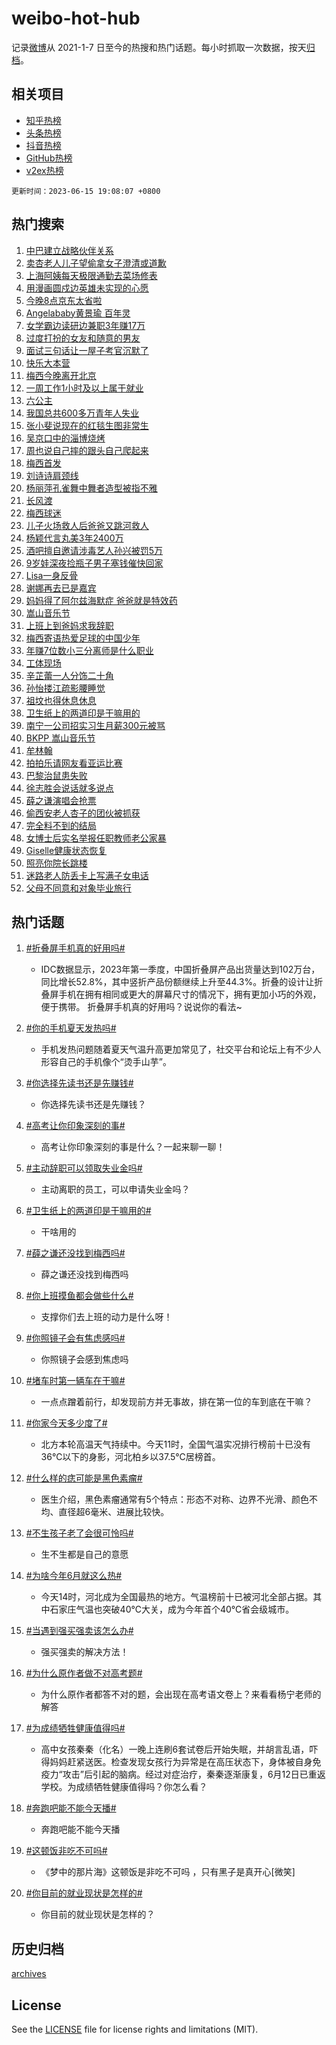 # weibo-hot-hub

记录[微博](https://www.weibo.com)从 2021-1-7 日至今的热搜和热门话题。每小时抓取一次数据，按天[归档](archives)。

## 相关项目

- [知乎热榜](https://github.com/lonnyzhang423/zhihu-hot-hub)
- [头条热榜](https://github.com/lonnyzhang423/toutiao-hot-hub)
- [抖音热榜](https://github.com/lonnyzhang423/douyin-hot-hub)
- [GitHub热榜](https://github.com/lonnyzhang423/github-hot-hub)
- [v2ex热榜](https://github.com/lonnyzhang423/v2ex-hot-hub)


`更新时间：2023-06-15 19:08:07 +0800`

## 热门搜索

1. [中巴建立战略伙伴关系](https://m.weibo.cn/search?containerid=100103type%3D1%26t%3D10%26q%3D%23%E4%B8%AD%E5%B7%B4%E5%BB%BA%E7%AB%8B%E6%88%98%E7%95%A5%E4%BC%99%E4%BC%B4%E5%85%B3%E7%B3%BB%23&stream_entry_id=51&isnewpage=1&extparam=seat%3D1%26filter_type%3Drealtimehot%26cate%3D10103%26pos%3D0%26stream_entry_id%3D51%26dgr%3D0%26c_type%3D51%26display_time%3D1686827284%26pre_seqid%3D168682728472402737241&luicode=10000011&lfid=106003type%253D25%2526t%253D3%2526disable_hot%253D1%2526filter_type%253Drealtimehot)
1. [卖杏老人儿子望偷拿女子澄清或道歉](https://m.weibo.cn/search?containerid=100103type%3D1%26t%3D10%26q%3D%23%E5%8D%96%E6%9D%8F%E8%80%81%E4%BA%BA%E5%84%BF%E5%AD%90%E6%9C%9B%E5%81%B7%E6%8B%BF%E5%A5%B3%E5%AD%90%E6%BE%84%E6%B8%85%E6%88%96%E9%81%93%E6%AD%89%23&stream_entry_id=31&isnewpage=1&extparam=seat%3D1%26lcate%3D5001%26cate%3D5001%26pos%3D0%26realpos%3D1%26q%3D%2523%25E5%258D%2596%25E6%259D%258F%25E8%2580%2581%25E4%25BA%25BA%25E5%2584%25BF%25E5%25AD%2590%25E6%259C%259B%25E5%2581%25B7%25E6%258B%25BF%25E5%25A5%25B3%25E5%25AD%2590%25E6%25BE%2584%25E6%25B8%2585%25E6%2588%2596%25E9%2581%2593%25E6%25AD%2589%2523%26flag%3D0%26filter_type%3Drealtimehot%26dgr%3D0%26stream_entry_id%3D31%26band_rank%3D1%26c_type%3D31%26display_time%3D1686827284%26pre_seqid%3D168682728472402737241&luicode=10000011&lfid=106003type%253D25%2526t%253D3%2526disable_hot%253D1%2526filter_type%253Drealtimehot)
1. [上海阿姨每天极限通勤去菜场修表](https://m.weibo.cn/search?containerid=100103type%3D1%26t%3D10%26q%3D%23%E4%B8%8A%E6%B5%B7%E9%98%BF%E5%A7%A8%E6%AF%8F%E5%A4%A9%E6%9E%81%E9%99%90%E9%80%9A%E5%8B%A4%E5%8E%BB%E8%8F%9C%E5%9C%BA%E4%BF%AE%E8%A1%A8%23&stream_entry_id=31&isnewpage=1&extparam=seat%3D1%26lcate%3D5001%26cate%3D5001%26pos%3D1%26realpos%3D2%26q%3D%2523%25E4%25B8%258A%25E6%25B5%25B7%25E9%2598%25BF%25E5%25A7%25A8%25E6%25AF%258F%25E5%25A4%25A9%25E6%259E%2581%25E9%2599%2590%25E9%2580%259A%25E5%258B%25A4%25E5%258E%25BB%25E8%258F%259C%25E5%259C%25BA%25E4%25BF%25AE%25E8%25A1%25A8%2523%26flag%3D1%26filter_type%3Drealtimehot%26dgr%3D0%26stream_entry_id%3D31%26band_rank%3D2%26c_type%3D31%26display_time%3D1686827284%26pre_seqid%3D168682728472402737241&luicode=10000011&lfid=106003type%253D25%2526t%253D3%2526disable_hot%253D1%2526filter_type%253Drealtimehot)
1. [用漫画圆戍边英雄未实现的心愿](https://m.weibo.cn/search?containerid=100103type%3D1%26t%3D10%26q%3D%23%E7%94%A8%E6%BC%AB%E7%94%BB%E5%9C%86%E6%88%8D%E8%BE%B9%E8%8B%B1%E9%9B%84%E6%9C%AA%E5%AE%9E%E7%8E%B0%E7%9A%84%E5%BF%83%E6%84%BF%23&stream_entry_id=31&isnewpage=1&extparam=seat%3D1%26lcate%3D5001%26cate%3D5001%26pos%3D2%26realpos%3D3%26q%3D%2523%25E7%2594%25A8%25E6%25BC%25AB%25E7%2594%25BB%25E5%259C%2586%25E6%2588%258D%25E8%25BE%25B9%25E8%258B%25B1%25E9%259B%2584%25E6%259C%25AA%25E5%25AE%259E%25E7%258E%25B0%25E7%259A%2584%25E5%25BF%2583%25E6%2584%25BF%2523%26flag%3D0%26filter_type%3Drealtimehot%26dgr%3D0%26stream_entry_id%3D31%26band_rank%3D3%26c_type%3D31%26display_time%3D1686827284%26pre_seqid%3D168682728472402737241&luicode=10000011&lfid=106003type%253D25%2526t%253D3%2526disable_hot%253D1%2526filter_type%253Drealtimehot)
1. [今晚8点京东太省啦](https://m.weibo.cn/search?containerid=100103type%3D1%26t%3D10%26q%3D%23%E4%BB%8A%E6%99%9A8%E7%82%B9%E4%BA%AC%E4%B8%9C%E5%A4%AA%E7%9C%81%E5%95%A6%23&stream_entry_id=31&isnewpage=1&extparam=seat%3D1%26lcate%3D5001%26is_ad_pos%3D1%26cate%3D5001%26pos%3D3%26adid%3D193114%26dgr%3D0%26filter_type%3Drealtimehot%26stream_entry_id%3D31%26topic_ad%3D1%26q%3D%2523%25E4%25BB%258A%25E6%2599%259A8%25E7%2582%25B9%25E4%25BA%25AC%25E4%25B8%259C%25E5%25A4%25AA%25E7%259C%2581%25E5%2595%25A6%2523%26band_rank%3D4%26c_type%3D31%26display_time%3D1686827284%26pre_seqid%3D168682728472402737241&luicode=10000011&lfid=106003type%253D25%2526t%253D3%2526disable_hot%253D1%2526filter_type%253Drealtimehot)
1. [Angelababy黄景瑜 百年灵](https://m.weibo.cn/search?containerid=100103type%3D1%26t%3D10%26q%3DAngelababy%E9%BB%84%E6%99%AF%E7%91%9C+%E7%99%BE%E5%B9%B4%E7%81%B5&stream_entry_id=31&isnewpage=1&extparam=seat%3D1%26lcate%3D5001%26cate%3D5001%26pos%3D4%26realpos%3D4%26q%3DAngelababy%25E9%25BB%2584%25E6%2599%25AF%25E7%2591%259C%2520%25E7%2599%25BE%25E5%25B9%25B4%25E7%2581%25B5%26flag%3D2%26filter_type%3Drealtimehot%26dgr%3D0%26stream_entry_id%3D31%26band_rank%3D4%26c_type%3D31%26display_time%3D1686827284%26pre_seqid%3D168682728472402737241&luicode=10000011&lfid=106003type%253D25%2526t%253D3%2526disable_hot%253D1%2526filter_type%253Drealtimehot)
1. [女学霸边读研边兼职3年赚17万](https://m.weibo.cn/search?containerid=100103type%3D1%26t%3D10%26q%3D%23%E5%A5%B3%E5%AD%A6%E9%9C%B8%E8%BE%B9%E8%AF%BB%E7%A0%94%E8%BE%B9%E5%85%BC%E8%81%8C3%E5%B9%B4%E8%B5%9A17%E4%B8%87%23&stream_entry_id=31&isnewpage=1&extparam=seat%3D1%26lcate%3D5001%26cate%3D5001%26pos%3D5%26realpos%3D5%26q%3D%2523%25E5%25A5%25B3%25E5%25AD%25A6%25E9%259C%25B8%25E8%25BE%25B9%25E8%25AF%25BB%25E7%25A0%2594%25E8%25BE%25B9%25E5%2585%25BC%25E8%2581%258C3%25E5%25B9%25B4%25E8%25B5%259A17%25E4%25B8%2587%2523%26flag%3D0%26filter_type%3Drealtimehot%26dgr%3D0%26stream_entry_id%3D31%26band_rank%3D5%26c_type%3D31%26display_time%3D1686827284%26pre_seqid%3D168682728472402737241&luicode=10000011&lfid=106003type%253D25%2526t%253D3%2526disable_hot%253D1%2526filter_type%253Drealtimehot)
1. [过度打扮的女友和随意的男友](https://m.weibo.cn/search?containerid=100103type%3D1%26t%3D10%26q%3D%E8%BF%87%E5%BA%A6%E6%89%93%E6%89%AE%E7%9A%84%E5%A5%B3%E5%8F%8B%E5%92%8C%E9%9A%8F%E6%84%8F%E7%9A%84%E7%94%B7%E5%8F%8B&stream_entry_id=31&isnewpage=1&extparam=seat%3D1%26lcate%3D5001%26cate%3D5001%26pos%3D6%26realpos%3D6%26q%3D%25E8%25BF%2587%25E5%25BA%25A6%25E6%2589%2593%25E6%2589%25AE%25E7%259A%2584%25E5%25A5%25B3%25E5%258F%258B%25E5%2592%258C%25E9%259A%258F%25E6%2584%258F%25E7%259A%2584%25E7%2594%25B7%25E5%258F%258B%26flag%3D2%26filter_type%3Drealtimehot%26dgr%3D0%26stream_entry_id%3D31%26band_rank%3D6%26c_type%3D31%26display_time%3D1686827284%26pre_seqid%3D168682728472402737241&luicode=10000011&lfid=106003type%253D25%2526t%253D3%2526disable_hot%253D1%2526filter_type%253Drealtimehot)
1. [面试三句话让一屋子考官沉默了](https://m.weibo.cn/search?containerid=100103type%3D1%26t%3D10%26q%3D%E9%9D%A2%E8%AF%95%E4%B8%89%E5%8F%A5%E8%AF%9D%E8%AE%A9%E4%B8%80%E5%B1%8B%E5%AD%90%E8%80%83%E5%AE%98%E6%B2%89%E9%BB%98%E4%BA%86&stream_entry_id=31&isnewpage=1&extparam=seat%3D1%26lcate%3D5001%26cate%3D5001%26pos%3D7%26realpos%3D7%26q%3D%25E9%259D%25A2%25E8%25AF%2595%25E4%25B8%2589%25E5%258F%25A5%25E8%25AF%259D%25E8%25AE%25A9%25E4%25B8%2580%25E5%25B1%258B%25E5%25AD%2590%25E8%2580%2583%25E5%25AE%2598%25E6%25B2%2589%25E9%25BB%2598%25E4%25BA%2586%26flag%3D2%26filter_type%3Drealtimehot%26dgr%3D0%26stream_entry_id%3D31%26band_rank%3D7%26c_type%3D31%26display_time%3D1686827284%26pre_seqid%3D168682728472402737241&luicode=10000011&lfid=106003type%253D25%2526t%253D3%2526disable_hot%253D1%2526filter_type%253Drealtimehot)
1. [快乐大本营](https://m.weibo.cn/search?containerid=100103type%3D1%26t%3D10%26q%3D%E5%BF%AB%E4%B9%90%E5%A4%A7%E6%9C%AC%E8%90%A5&stream_entry_id=31&isnewpage=1&extparam=seat%3D1%26lcate%3D5001%26cate%3D5001%26pos%3D8%26realpos%3D8%26q%3D%25E5%25BF%25AB%25E4%25B9%2590%25E5%25A4%25A7%25E6%259C%25AC%25E8%2590%25A5%26flag%3D2%26filter_type%3Drealtimehot%26dgr%3D0%26stream_entry_id%3D31%26band_rank%3D8%26c_type%3D31%26display_time%3D1686827284%26pre_seqid%3D168682728472402737241&luicode=10000011&lfid=106003type%253D25%2526t%253D3%2526disable_hot%253D1%2526filter_type%253Drealtimehot)
1. [梅西今晚离开北京](https://m.weibo.cn/search?containerid=100103type%3D1%26t%3D10%26q%3D%23%E6%A2%85%E8%A5%BF%E4%BB%8A%E6%99%9A%E7%A6%BB%E5%BC%80%E5%8C%97%E4%BA%AC%23&stream_entry_id=31&isnewpage=1&extparam=seat%3D1%26lcate%3D5001%26cate%3D5001%26pos%3D9%26realpos%3D9%26q%3D%2523%25E6%25A2%2585%25E8%25A5%25BF%25E4%25BB%258A%25E6%2599%259A%25E7%25A6%25BB%25E5%25BC%2580%25E5%258C%2597%25E4%25BA%25AC%2523%26flag%3D1%26filter_type%3Drealtimehot%26dgr%3D0%26stream_entry_id%3D31%26band_rank%3D9%26c_type%3D31%26display_time%3D1686827284%26pre_seqid%3D168682728472402737241&luicode=10000011&lfid=106003type%253D25%2526t%253D3%2526disable_hot%253D1%2526filter_type%253Drealtimehot)
1. [一周工作1小时及以上属于就业](https://m.weibo.cn/search?containerid=100103type%3D1%26t%3D10%26q%3D%23%E4%B8%80%E5%91%A8%E5%B7%A5%E4%BD%9C1%E5%B0%8F%E6%97%B6%E5%8F%8A%E4%BB%A5%E4%B8%8A%E5%B1%9E%E4%BA%8E%E5%B0%B1%E4%B8%9A%23&stream_entry_id=31&isnewpage=1&extparam=seat%3D1%26lcate%3D5001%26cate%3D5001%26pos%3D10%26realpos%3D10%26q%3D%2523%25E4%25B8%2580%25E5%2591%25A8%25E5%25B7%25A5%25E4%25BD%259C1%25E5%25B0%258F%25E6%2597%25B6%25E5%258F%258A%25E4%25BB%25A5%25E4%25B8%258A%25E5%25B1%259E%25E4%25BA%258E%25E5%25B0%25B1%25E4%25B8%259A%2523%26flag%3D1%26filter_type%3Drealtimehot%26dgr%3D0%26stream_entry_id%3D31%26band_rank%3D10%26c_type%3D31%26display_time%3D1686827284%26pre_seqid%3D168682728472402737241&luicode=10000011&lfid=106003type%253D25%2526t%253D3%2526disable_hot%253D1%2526filter_type%253Drealtimehot)
1. [六公主](https://m.weibo.cn/search?containerid=100103type%3D1%26t%3D10%26q%3D%E5%85%AD%E5%85%AC%E4%B8%BB&stream_entry_id=31&isnewpage=1&extparam=seat%3D1%26lcate%3D5001%26cate%3D5001%26pos%3D11%26realpos%3D11%26q%3D%25E5%2585%25AD%25E5%2585%25AC%25E4%25B8%25BB%26flag%3D2%26filter_type%3Drealtimehot%26dgr%3D0%26stream_entry_id%3D31%26band_rank%3D11%26c_type%3D31%26display_time%3D1686827284%26pre_seqid%3D168682728472402737241&luicode=10000011&lfid=106003type%253D25%2526t%253D3%2526disable_hot%253D1%2526filter_type%253Drealtimehot)
1. [我国总共600多万青年人失业](https://m.weibo.cn/search?containerid=100103type%3D1%26t%3D10%26q%3D%23%E6%88%91%E5%9B%BD%E6%80%BB%E5%85%B1600%E5%A4%9A%E4%B8%87%E9%9D%92%E5%B9%B4%E4%BA%BA%E5%A4%B1%E4%B8%9A%23&stream_entry_id=31&isnewpage=1&extparam=seat%3D1%26lcate%3D5001%26cate%3D5001%26pos%3D12%26realpos%3D12%26q%3D%2523%25E6%2588%2591%25E5%259B%25BD%25E6%2580%25BB%25E5%2585%25B1600%25E5%25A4%259A%25E4%25B8%2587%25E9%259D%2592%25E5%25B9%25B4%25E4%25BA%25BA%25E5%25A4%25B1%25E4%25B8%259A%2523%26flag%3D2%26filter_type%3Drealtimehot%26dgr%3D0%26stream_entry_id%3D31%26band_rank%3D12%26c_type%3D31%26display_time%3D1686827284%26pre_seqid%3D168682728472402737241&luicode=10000011&lfid=106003type%253D25%2526t%253D3%2526disable_hot%253D1%2526filter_type%253Drealtimehot)
1. [张小斐说现在的红毯生图非常生](https://m.weibo.cn/search?containerid=100103type%3D1%26t%3D10%26q%3D%E5%BC%A0%E5%B0%8F%E6%96%90%E8%AF%B4%E7%8E%B0%E5%9C%A8%E7%9A%84%E7%BA%A2%E6%AF%AF%E7%94%9F%E5%9B%BE%E9%9D%9E%E5%B8%B8%E7%94%9F&stream_entry_id=31&isnewpage=1&extparam=seat%3D1%26lcate%3D5001%26cate%3D5001%26pos%3D13%26realpos%3D13%26q%3D%25E5%25BC%25A0%25E5%25B0%258F%25E6%2596%2590%25E8%25AF%25B4%25E7%258E%25B0%25E5%259C%25A8%25E7%259A%2584%25E7%25BA%25A2%25E6%25AF%25AF%25E7%2594%259F%25E5%259B%25BE%25E9%259D%259E%25E5%25B8%25B8%25E7%2594%259F%26flag%3D1%26filter_type%3Drealtimehot%26dgr%3D0%26stream_entry_id%3D31%26band_rank%3D13%26c_type%3D31%26display_time%3D1686827284%26pre_seqid%3D168682728472402737241&luicode=10000011&lfid=106003type%253D25%2526t%253D3%2526disable_hot%253D1%2526filter_type%253Drealtimehot)
1. [吴京口中的淄博烧烤](https://m.weibo.cn/search?containerid=100103type%3D1%26t%3D10%26q%3D%23%E5%90%B4%E4%BA%AC%E5%8F%A3%E4%B8%AD%E7%9A%84%E6%B7%84%E5%8D%9A%E7%83%A7%E7%83%A4%23&stream_entry_id=31&isnewpage=1&extparam=seat%3D1%26lcate%3D5001%26cate%3D5001%26pos%3D14%26realpos%3D14%26q%3D%2523%25E5%2590%25B4%25E4%25BA%25AC%25E5%258F%25A3%25E4%25B8%25AD%25E7%259A%2584%25E6%25B7%2584%25E5%258D%259A%25E7%2583%25A7%25E7%2583%25A4%2523%26flag%3D2%26filter_type%3Drealtimehot%26dgr%3D0%26stream_entry_id%3D31%26band_rank%3D14%26c_type%3D31%26display_time%3D1686827284%26pre_seqid%3D168682728472402737241&luicode=10000011&lfid=106003type%253D25%2526t%253D3%2526disable_hot%253D1%2526filter_type%253Drealtimehot)
1. [周也说自己摔的跟头自己爬起来](https://m.weibo.cn/search?containerid=100103type%3D1%26t%3D10%26q%3D%23%E5%91%A8%E4%B9%9F%E8%AF%B4%E8%87%AA%E5%B7%B1%E6%91%94%E7%9A%84%E8%B7%9F%E5%A4%B4%E8%87%AA%E5%B7%B1%E7%88%AC%E8%B5%B7%E6%9D%A5%23&stream_entry_id=31&isnewpage=1&extparam=seat%3D1%26lcate%3D5001%26cate%3D5001%26pos%3D15%26adid%3D193189%26q%3D%2523%25E5%2591%25A8%25E4%25B9%259F%25E8%25AF%25B4%25E8%2587%25AA%25E5%25B7%25B1%25E6%2591%2594%25E7%259A%2584%25E8%25B7%259F%25E5%25A4%25B4%25E8%2587%25AA%25E5%25B7%25B1%25E7%2588%25AC%25E8%25B5%25B7%25E6%259D%25A5%2523%26flag%3D0%26filter_type%3Drealtimehot%26dgr%3D0%26realpos%3D15%26stream_entry_id%3D31%26band_rank%3D15%26c_type%3D31%26display_time%3D1686827284%26pre_seqid%3D168682728472402737241&luicode=10000011&lfid=106003type%253D25%2526t%253D3%2526disable_hot%253D1%2526filter_type%253Drealtimehot)
1. [梅西首发](https://m.weibo.cn/search?containerid=100103type%3D1%26t%3D10%26q%3D%23%E6%A2%85%E8%A5%BF%E9%A6%96%E5%8F%91%23&stream_entry_id=31&isnewpage=1&extparam=seat%3D1%26lcate%3D5001%26cate%3D5001%26pos%3D16%26realpos%3D16%26q%3D%2523%25E6%25A2%2585%25E8%25A5%25BF%25E9%25A6%2596%25E5%258F%2591%2523%26flag%3D1%26filter_type%3Drealtimehot%26dgr%3D0%26stream_entry_id%3D31%26band_rank%3D16%26c_type%3D31%26display_time%3D1686827284%26pre_seqid%3D168682728472402737241&luicode=10000011&lfid=106003type%253D25%2526t%253D3%2526disable_hot%253D1%2526filter_type%253Drealtimehot)
1. [刘诗诗肩颈线](https://m.weibo.cn/search?containerid=100103type%3D1%26t%3D10%26q%3D%E5%88%98%E8%AF%97%E8%AF%97%E8%82%A9%E9%A2%88%E7%BA%BF&stream_entry_id=31&isnewpage=1&extparam=seat%3D1%26lcate%3D5001%26cate%3D5001%26pos%3D17%26realpos%3D17%26q%3D%25E5%2588%2598%25E8%25AF%2597%25E8%25AF%2597%25E8%2582%25A9%25E9%25A2%2588%25E7%25BA%25BF%26flag%3D1%26filter_type%3Drealtimehot%26dgr%3D0%26stream_entry_id%3D31%26band_rank%3D17%26c_type%3D31%26display_time%3D1686827284%26pre_seqid%3D168682728472402737241&luicode=10000011&lfid=106003type%253D25%2526t%253D3%2526disable_hot%253D1%2526filter_type%253Drealtimehot)
1. [杨丽萍孔雀舞中舞者造型被指不雅](https://m.weibo.cn/search?containerid=100103type%3D1%26t%3D10%26q%3D%23%E6%9D%A8%E4%B8%BD%E8%90%8D%E5%AD%94%E9%9B%80%E8%88%9E%E4%B8%AD%E8%88%9E%E8%80%85%E9%80%A0%E5%9E%8B%E8%A2%AB%E6%8C%87%E4%B8%8D%E9%9B%85%23&stream_entry_id=31&isnewpage=1&extparam=seat%3D1%26lcate%3D5001%26cate%3D5001%26pos%3D18%26realpos%3D18%26q%3D%2523%25E6%259D%25A8%25E4%25B8%25BD%25E8%2590%258D%25E5%25AD%2594%25E9%259B%2580%25E8%2588%259E%25E4%25B8%25AD%25E8%2588%259E%25E8%2580%2585%25E9%2580%25A0%25E5%259E%258B%25E8%25A2%25AB%25E6%258C%2587%25E4%25B8%258D%25E9%259B%2585%2523%26flag%3D0%26filter_type%3Drealtimehot%26dgr%3D0%26stream_entry_id%3D31%26band_rank%3D18%26c_type%3D31%26display_time%3D1686827284%26pre_seqid%3D168682728472402737241&luicode=10000011&lfid=106003type%253D25%2526t%253D3%2526disable_hot%253D1%2526filter_type%253Drealtimehot)
1. [长风渡](https://m.weibo.cn/search?containerid=100103type%3D1%26t%3D10%26q%3D%E9%95%BF%E9%A3%8E%E6%B8%A1&stream_entry_id=31&isnewpage=1&extparam=seat%3D1%26lcate%3D5001%26cate%3D5001%26pos%3D19%26realpos%3D19%26q%3D%25E9%2595%25BF%25E9%25A3%258E%25E6%25B8%25A1%26flag%3D1%26filter_type%3Drealtimehot%26dgr%3D0%26stream_entry_id%3D31%26band_rank%3D19%26c_type%3D31%26display_time%3D1686827284%26pre_seqid%3D168682728472402737241&luicode=10000011&lfid=106003type%253D25%2526t%253D3%2526disable_hot%253D1%2526filter_type%253Drealtimehot)
1. [梅西球迷](https://m.weibo.cn/search?containerid=100103type%3D1%26t%3D10%26q%3D%E6%A2%85%E8%A5%BF%E7%90%83%E8%BF%B7&stream_entry_id=31&isnewpage=1&extparam=seat%3D1%26lcate%3D5001%26cate%3D5001%26pos%3D20%26realpos%3D20%26q%3D%25E6%25A2%2585%25E8%25A5%25BF%25E7%2590%2583%25E8%25BF%25B7%26flag%3D1%26filter_type%3Drealtimehot%26dgr%3D0%26stream_entry_id%3D31%26band_rank%3D20%26c_type%3D31%26display_time%3D1686827284%26pre_seqid%3D168682728472402737241&luicode=10000011&lfid=106003type%253D25%2526t%253D3%2526disable_hot%253D1%2526filter_type%253Drealtimehot)
1. [儿子火场救人后爸爸又跳河救人](https://m.weibo.cn/search?containerid=100103type%3D1%26t%3D10%26q%3D%23%E5%84%BF%E5%AD%90%E7%81%AB%E5%9C%BA%E6%95%91%E4%BA%BA%E5%90%8E%E7%88%B8%E7%88%B8%E5%8F%88%E8%B7%B3%E6%B2%B3%E6%95%91%E4%BA%BA%23&stream_entry_id=31&isnewpage=1&extparam=seat%3D1%26lcate%3D5001%26cate%3D5001%26pos%3D21%26realpos%3D21%26q%3D%2523%25E5%2584%25BF%25E5%25AD%2590%25E7%2581%25AB%25E5%259C%25BA%25E6%2595%2591%25E4%25BA%25BA%25E5%2590%258E%25E7%2588%25B8%25E7%2588%25B8%25E5%258F%2588%25E8%25B7%25B3%25E6%25B2%25B3%25E6%2595%2591%25E4%25BA%25BA%2523%26flag%3D1%26filter_type%3Drealtimehot%26dgr%3D0%26stream_entry_id%3D31%26band_rank%3D21%26c_type%3D31%26display_time%3D1686827284%26pre_seqid%3D168682728472402737241&luicode=10000011&lfid=106003type%253D25%2526t%253D3%2526disable_hot%253D1%2526filter_type%253Drealtimehot)
1. [杨颖代言丸美3年2400万](https://m.weibo.cn/search?containerid=100103type%3D1%26t%3D10%26q%3D%23%E6%9D%A8%E9%A2%96%E4%BB%A3%E8%A8%80%E4%B8%B8%E7%BE%8E3%E5%B9%B42400%E4%B8%87%23&stream_entry_id=31&isnewpage=1&extparam=seat%3D1%26lcate%3D5001%26cate%3D5001%26pos%3D22%26realpos%3D22%26q%3D%2523%25E6%259D%25A8%25E9%25A2%2596%25E4%25BB%25A3%25E8%25A8%2580%25E4%25B8%25B8%25E7%25BE%258E3%25E5%25B9%25B42400%25E4%25B8%2587%2523%26flag%3D2%26filter_type%3Drealtimehot%26dgr%3D0%26stream_entry_id%3D31%26band_rank%3D22%26c_type%3D31%26display_time%3D1686827284%26pre_seqid%3D168682728472402737241&luicode=10000011&lfid=106003type%253D25%2526t%253D3%2526disable_hot%253D1%2526filter_type%253Drealtimehot)
1. [酒吧擅自邀请涉毒艺人孙兴被罚5万](https://m.weibo.cn/search?containerid=100103type%3D1%26t%3D10%26q%3D%23%E9%85%92%E5%90%A7%E6%93%85%E8%87%AA%E9%82%80%E8%AF%B7%E6%B6%89%E6%AF%92%E8%89%BA%E4%BA%BA%E5%AD%99%E5%85%B4%E8%A2%AB%E7%BD%9A5%E4%B8%87%23&stream_entry_id=31&isnewpage=1&extparam=seat%3D1%26lcate%3D5001%26cate%3D5001%26pos%3D23%26realpos%3D23%26q%3D%2523%25E9%2585%2592%25E5%2590%25A7%25E6%2593%2585%25E8%2587%25AA%25E9%2582%2580%25E8%25AF%25B7%25E6%25B6%2589%25E6%25AF%2592%25E8%2589%25BA%25E4%25BA%25BA%25E5%25AD%2599%25E5%2585%25B4%25E8%25A2%25AB%25E7%25BD%259A5%25E4%25B8%2587%2523%26flag%3D0%26filter_type%3Drealtimehot%26dgr%3D0%26stream_entry_id%3D31%26band_rank%3D23%26c_type%3D31%26display_time%3D1686827284%26pre_seqid%3D168682728472402737241&luicode=10000011&lfid=106003type%253D25%2526t%253D3%2526disable_hot%253D1%2526filter_type%253Drealtimehot)
1. [9岁娃深夜捡瓶子男子塞钱催快回家](https://m.weibo.cn/search?containerid=100103type%3D1%26t%3D10%26q%3D%239%E5%B2%81%E5%A8%83%E6%B7%B1%E5%A4%9C%E6%8D%A1%E7%93%B6%E5%AD%90%E7%94%B7%E5%AD%90%E5%A1%9E%E9%92%B1%E5%82%AC%E5%BF%AB%E5%9B%9E%E5%AE%B6%23&stream_entry_id=31&isnewpage=1&extparam=seat%3D1%26lcate%3D5001%26cate%3D5001%26pos%3D24%26realpos%3D24%26q%3D%25239%25E5%25B2%2581%25E5%25A8%2583%25E6%25B7%25B1%25E5%25A4%259C%25E6%258D%25A1%25E7%2593%25B6%25E5%25AD%2590%25E7%2594%25B7%25E5%25AD%2590%25E5%25A1%259E%25E9%2592%25B1%25E5%2582%25AC%25E5%25BF%25AB%25E5%259B%259E%25E5%25AE%25B6%2523%26flag%3D1%26filter_type%3Drealtimehot%26dgr%3D0%26stream_entry_id%3D31%26band_rank%3D24%26c_type%3D31%26display_time%3D1686827284%26pre_seqid%3D168682728472402737241&luicode=10000011&lfid=106003type%253D25%2526t%253D3%2526disable_hot%253D1%2526filter_type%253Drealtimehot)
1. [Lisa一身反骨](https://m.weibo.cn/search?containerid=100103type%3D1%26t%3D10%26q%3D%23Lisa%E4%B8%80%E8%BA%AB%E5%8F%8D%E9%AA%A8%23&stream_entry_id=31&isnewpage=1&extparam=seat%3D1%26lcate%3D5001%26cate%3D5001%26pos%3D25%26realpos%3D25%26q%3D%2523Lisa%25E4%25B8%2580%25E8%25BA%25AB%25E5%258F%258D%25E9%25AA%25A8%2523%26flag%3D2%26filter_type%3Drealtimehot%26dgr%3D0%26stream_entry_id%3D31%26band_rank%3D25%26c_type%3D31%26display_time%3D1686827284%26pre_seqid%3D168682728472402737241&luicode=10000011&lfid=106003type%253D25%2526t%253D3%2526disable_hot%253D1%2526filter_type%253Drealtimehot)
1. [谢娜再去已是嘉宾](https://m.weibo.cn/search?containerid=100103type%3D1%26t%3D10%26q%3D%23%E8%B0%A2%E5%A8%9C%E5%86%8D%E5%8E%BB%E5%B7%B2%E6%98%AF%E5%98%89%E5%AE%BE%23&stream_entry_id=31&isnewpage=1&extparam=seat%3D1%26lcate%3D5001%26cate%3D5001%26pos%3D26%26realpos%3D26%26q%3D%2523%25E8%25B0%25A2%25E5%25A8%259C%25E5%2586%258D%25E5%258E%25BB%25E5%25B7%25B2%25E6%2598%25AF%25E5%2598%2589%25E5%25AE%25BE%2523%26flag%3D0%26filter_type%3Drealtimehot%26dgr%3D0%26stream_entry_id%3D31%26band_rank%3D26%26c_type%3D31%26display_time%3D1686827284%26pre_seqid%3D168682728472402737241&luicode=10000011&lfid=106003type%253D25%2526t%253D3%2526disable_hot%253D1%2526filter_type%253Drealtimehot)
1. [妈妈得了阿尔兹海默症 爸爸就是特效药](https://m.weibo.cn/search?containerid=100103type%3D1%26t%3D10%26q%3D%E5%A6%88%E5%A6%88%E5%BE%97%E4%BA%86%E9%98%BF%E5%B0%94%E5%85%B9%E6%B5%B7%E9%BB%98%E7%97%87+%E7%88%B8%E7%88%B8%E5%B0%B1%E6%98%AF%E7%89%B9%E6%95%88%E8%8D%AF&stream_entry_id=31&isnewpage=1&extparam=seat%3D1%26lcate%3D5001%26cate%3D5001%26pos%3D27%26realpos%3D27%26q%3D%25E5%25A6%2588%25E5%25A6%2588%25E5%25BE%2597%25E4%25BA%2586%25E9%2598%25BF%25E5%25B0%2594%25E5%2585%25B9%25E6%25B5%25B7%25E9%25BB%2598%25E7%2597%2587%2520%25E7%2588%25B8%25E7%2588%25B8%25E5%25B0%25B1%25E6%2598%25AF%25E7%2589%25B9%25E6%2595%2588%25E8%258D%25AF%26flag%3D1%26filter_type%3Drealtimehot%26dgr%3D0%26stream_entry_id%3D31%26band_rank%3D27%26c_type%3D31%26display_time%3D1686827284%26pre_seqid%3D168682728472402737241&luicode=10000011&lfid=106003type%253D25%2526t%253D3%2526disable_hot%253D1%2526filter_type%253Drealtimehot)
1. [嵩山音乐节](https://m.weibo.cn/search?containerid=100103type%3D1%26t%3D10%26q%3D%E5%B5%A9%E5%B1%B1%E9%9F%B3%E4%B9%90%E8%8A%82&stream_entry_id=31&isnewpage=1&extparam=seat%3D1%26lcate%3D5001%26cate%3D5001%26pos%3D28%26realpos%3D28%26q%3D%25E5%25B5%25A9%25E5%25B1%25B1%25E9%259F%25B3%25E4%25B9%2590%25E8%258A%2582%26flag%3D1%26filter_type%3Drealtimehot%26dgr%3D0%26stream_entry_id%3D31%26band_rank%3D28%26c_type%3D31%26display_time%3D1686827284%26pre_seqid%3D168682728472402737241&luicode=10000011&lfid=106003type%253D25%2526t%253D3%2526disable_hot%253D1%2526filter_type%253Drealtimehot)
1. [上班上到爸妈求我辞职](https://m.weibo.cn/search?containerid=100103type%3D1%26t%3D10%26q%3D%23%E4%B8%8A%E7%8F%AD%E4%B8%8A%E5%88%B0%E7%88%B8%E5%A6%88%E6%B1%82%E6%88%91%E8%BE%9E%E8%81%8C%23&stream_entry_id=31&isnewpage=1&extparam=seat%3D1%26lcate%3D5001%26cate%3D5001%26pos%3D29%26realpos%3D29%26q%3D%2523%25E4%25B8%258A%25E7%258F%25AD%25E4%25B8%258A%25E5%2588%25B0%25E7%2588%25B8%25E5%25A6%2588%25E6%25B1%2582%25E6%2588%2591%25E8%25BE%259E%25E8%2581%258C%2523%26flag%3D0%26filter_type%3Drealtimehot%26dgr%3D0%26stream_entry_id%3D31%26band_rank%3D29%26c_type%3D31%26display_time%3D1686827284%26pre_seqid%3D168682728472402737241&luicode=10000011&lfid=106003type%253D25%2526t%253D3%2526disable_hot%253D1%2526filter_type%253Drealtimehot)
1. [梅西寄语热爱足球的中国少年](https://m.weibo.cn/search?containerid=100103type%3D1%26t%3D10%26q%3D%23%E6%A2%85%E8%A5%BF%E5%AF%84%E8%AF%AD%E7%83%AD%E7%88%B1%E8%B6%B3%E7%90%83%E7%9A%84%E4%B8%AD%E5%9B%BD%E5%B0%91%E5%B9%B4%23&stream_entry_id=31&isnewpage=1&extparam=seat%3D1%26lcate%3D5001%26cate%3D5001%26pos%3D30%26realpos%3D30%26q%3D%2523%25E6%25A2%2585%25E8%25A5%25BF%25E5%25AF%2584%25E8%25AF%25AD%25E7%2583%25AD%25E7%2588%25B1%25E8%25B6%25B3%25E7%2590%2583%25E7%259A%2584%25E4%25B8%25AD%25E5%259B%25BD%25E5%25B0%2591%25E5%25B9%25B4%2523%26flag%3D0%26filter_type%3Drealtimehot%26dgr%3D0%26stream_entry_id%3D31%26band_rank%3D30%26c_type%3D31%26display_time%3D1686827284%26pre_seqid%3D168682728472402737241&luicode=10000011&lfid=106003type%253D25%2526t%253D3%2526disable_hot%253D1%2526filter_type%253Drealtimehot)
1. [年赚7位数小三分离师是什么职业](https://m.weibo.cn/search?containerid=100103type%3D1%26t%3D10%26q%3D%23%E5%B9%B4%E8%B5%9A7%E4%BD%8D%E6%95%B0%E5%B0%8F%E4%B8%89%E5%88%86%E7%A6%BB%E5%B8%88%E6%98%AF%E4%BB%80%E4%B9%88%E8%81%8C%E4%B8%9A%23&stream_entry_id=31&isnewpage=1&extparam=seat%3D1%26lcate%3D5001%26cate%3D5001%26pos%3D31%26realpos%3D31%26q%3D%2523%25E5%25B9%25B4%25E8%25B5%259A7%25E4%25BD%258D%25E6%2595%25B0%25E5%25B0%258F%25E4%25B8%2589%25E5%2588%2586%25E7%25A6%25BB%25E5%25B8%2588%25E6%2598%25AF%25E4%25BB%2580%25E4%25B9%2588%25E8%2581%258C%25E4%25B8%259A%2523%26flag%3D0%26filter_type%3Drealtimehot%26dgr%3D0%26stream_entry_id%3D31%26band_rank%3D31%26c_type%3D31%26display_time%3D1686827284%26pre_seqid%3D168682728472402737241&luicode=10000011&lfid=106003type%253D25%2526t%253D3%2526disable_hot%253D1%2526filter_type%253Drealtimehot)
1. [工体现场](https://m.weibo.cn/search?containerid=100103type%3D1%26t%3D10%26q%3D%E5%B7%A5%E4%BD%93%E7%8E%B0%E5%9C%BA&stream_entry_id=31&isnewpage=1&extparam=seat%3D1%26lcate%3D5001%26cate%3D5001%26pos%3D32%26realpos%3D32%26q%3D%25E5%25B7%25A5%25E4%25BD%2593%25E7%258E%25B0%25E5%259C%25BA%26flag%3D1%26filter_type%3Drealtimehot%26dgr%3D0%26stream_entry_id%3D31%26band_rank%3D32%26c_type%3D31%26display_time%3D1686827284%26pre_seqid%3D168682728472402737241&luicode=10000011&lfid=106003type%253D25%2526t%253D3%2526disable_hot%253D1%2526filter_type%253Drealtimehot)
1. [辛芷蕾一人分饰二十角](https://m.weibo.cn/search?containerid=100103type%3D1%26t%3D10%26q%3D%23%E8%BE%9B%E8%8A%B7%E8%95%BE%E4%B8%80%E4%BA%BA%E5%88%86%E9%A5%B0%E4%BA%8C%E5%8D%81%E8%A7%92%23&stream_entry_id=31&isnewpage=1&extparam=seat%3D1%26lcate%3D5001%26cate%3D5001%26pos%3D33%26realpos%3D33%26q%3D%2523%25E8%25BE%259B%25E8%258A%25B7%25E8%2595%25BE%25E4%25B8%2580%25E4%25BA%25BA%25E5%2588%2586%25E9%25A5%25B0%25E4%25BA%258C%25E5%258D%2581%25E8%25A7%2592%2523%26flag%3D1%26filter_type%3Drealtimehot%26dgr%3D0%26stream_entry_id%3D31%26band_rank%3D33%26c_type%3D31%26display_time%3D1686827284%26pre_seqid%3D168682728472402737241&luicode=10000011&lfid=106003type%253D25%2526t%253D3%2526disable_hot%253D1%2526filter_type%253Drealtimehot)
1. [孙怡搂江疏影腰睡觉](https://m.weibo.cn/search?containerid=100103type%3D1%26t%3D10%26q%3D%23%E5%AD%99%E6%80%A1%E6%90%82%E6%B1%9F%E7%96%8F%E5%BD%B1%E8%85%B0%E7%9D%A1%E8%A7%89%23&stream_entry_id=31&isnewpage=1&extparam=seat%3D1%26lcate%3D5001%26cate%3D5001%26pos%3D34%26realpos%3D34%26q%3D%2523%25E5%25AD%2599%25E6%2580%25A1%25E6%2590%2582%25E6%25B1%259F%25E7%2596%258F%25E5%25BD%25B1%25E8%2585%25B0%25E7%259D%25A1%25E8%25A7%2589%2523%26flag%3D1%26filter_type%3Drealtimehot%26dgr%3D0%26stream_entry_id%3D31%26band_rank%3D34%26c_type%3D31%26display_time%3D1686827284%26pre_seqid%3D168682728472402737241&luicode=10000011&lfid=106003type%253D25%2526t%253D3%2526disable_hot%253D1%2526filter_type%253Drealtimehot)
1. [祖坟也得休息休息](https://m.weibo.cn/search?containerid=100103type%3D1%26t%3D10%26q%3D%E7%A5%96%E5%9D%9F%E4%B9%9F%E5%BE%97%E4%BC%91%E6%81%AF%E4%BC%91%E6%81%AF&stream_entry_id=31&isnewpage=1&extparam=seat%3D1%26lcate%3D5001%26cate%3D5001%26pos%3D35%26realpos%3D35%26q%3D%25E7%25A5%2596%25E5%259D%259F%25E4%25B9%259F%25E5%25BE%2597%25E4%25BC%2591%25E6%2581%25AF%25E4%25BC%2591%25E6%2581%25AF%26flag%3D1%26filter_type%3Drealtimehot%26dgr%3D0%26stream_entry_id%3D31%26band_rank%3D35%26c_type%3D31%26display_time%3D1686827284%26pre_seqid%3D168682728472402737241&luicode=10000011&lfid=106003type%253D25%2526t%253D3%2526disable_hot%253D1%2526filter_type%253Drealtimehot)
1. [卫生纸上的两道印是干嘛用的](https://m.weibo.cn/search?containerid=100103type%3D1%26t%3D10%26q%3D%23%E5%8D%AB%E7%94%9F%E7%BA%B8%E4%B8%8A%E7%9A%84%E4%B8%A4%E9%81%93%E5%8D%B0%E6%98%AF%E5%B9%B2%E5%98%9B%E7%94%A8%E7%9A%84%23&stream_entry_id=31&isnewpage=1&extparam=seat%3D1%26lcate%3D5001%26cate%3D5001%26pos%3D36%26realpos%3D36%26q%3D%2523%25E5%258D%25AB%25E7%2594%259F%25E7%25BA%25B8%25E4%25B8%258A%25E7%259A%2584%25E4%25B8%25A4%25E9%2581%2593%25E5%258D%25B0%25E6%2598%25AF%25E5%25B9%25B2%25E5%2598%259B%25E7%2594%25A8%25E7%259A%2584%2523%26flag%3D0%26filter_type%3Drealtimehot%26dgr%3D0%26stream_entry_id%3D31%26band_rank%3D36%26c_type%3D31%26display_time%3D1686827284%26pre_seqid%3D168682728472402737241&luicode=10000011&lfid=106003type%253D25%2526t%253D3%2526disable_hot%253D1%2526filter_type%253Drealtimehot)
1. [南宁一公司招实习生月薪300元被骂](https://m.weibo.cn/search?containerid=100103type%3D1%26t%3D10%26q%3D%23%E5%8D%97%E5%AE%81%E4%B8%80%E5%85%AC%E5%8F%B8%E6%8B%9B%E5%AE%9E%E4%B9%A0%E7%94%9F%E6%9C%88%E8%96%AA300%E5%85%83%E8%A2%AB%E9%AA%82%23&stream_entry_id=31&isnewpage=1&extparam=seat%3D1%26lcate%3D5001%26cate%3D5001%26pos%3D37%26realpos%3D37%26q%3D%2523%25E5%258D%2597%25E5%25AE%2581%25E4%25B8%2580%25E5%2585%25AC%25E5%258F%25B8%25E6%258B%259B%25E5%25AE%259E%25E4%25B9%25A0%25E7%2594%259F%25E6%259C%2588%25E8%2596%25AA300%25E5%2585%2583%25E8%25A2%25AB%25E9%25AA%2582%2523%26flag%3D0%26filter_type%3Drealtimehot%26dgr%3D0%26stream_entry_id%3D31%26band_rank%3D37%26c_type%3D31%26display_time%3D1686827284%26pre_seqid%3D168682728472402737241&luicode=10000011&lfid=106003type%253D25%2526t%253D3%2526disable_hot%253D1%2526filter_type%253Drealtimehot)
1. [BKPP 嵩山音乐节](https://m.weibo.cn/search?containerid=100103type%3D1%26t%3D10%26q%3DBKPP+%E5%B5%A9%E5%B1%B1%E9%9F%B3%E4%B9%90%E8%8A%82&stream_entry_id=31&isnewpage=1&extparam=seat%3D1%26lcate%3D5001%26cate%3D5001%26pos%3D38%26realpos%3D38%26q%3DBKPP%2520%25E5%25B5%25A9%25E5%25B1%25B1%25E9%259F%25B3%25E4%25B9%2590%25E8%258A%2582%26flag%3D1%26filter_type%3Drealtimehot%26dgr%3D0%26stream_entry_id%3D31%26band_rank%3D38%26c_type%3D31%26display_time%3D1686827284%26pre_seqid%3D168682728472402737241&luicode=10000011&lfid=106003type%253D25%2526t%253D3%2526disable_hot%253D1%2526filter_type%253Drealtimehot)
1. [牟林翰](https://m.weibo.cn/search?containerid=100103type%3D1%26t%3D10%26q%3D%E7%89%9F%E6%9E%97%E7%BF%B0&stream_entry_id=31&isnewpage=1&extparam=seat%3D1%26lcate%3D5001%26cate%3D5001%26pos%3D39%26realpos%3D39%26q%3D%25E7%2589%259F%25E6%259E%2597%25E7%25BF%25B0%26flag%3D1%26filter_type%3Drealtimehot%26dgr%3D0%26stream_entry_id%3D31%26band_rank%3D39%26c_type%3D31%26display_time%3D1686827284%26pre_seqid%3D168682728472402737241&luicode=10000011&lfid=106003type%253D25%2526t%253D3%2526disable_hot%253D1%2526filter_type%253Drealtimehot)
1. [拍拍乐请网友看亚运比赛](https://m.weibo.cn/search?containerid=100103type%3D1%26t%3D10%26q%3D%23%E6%8B%8D%E6%8B%8D%E4%B9%90%E8%AF%B7%E7%BD%91%E5%8F%8B%E7%9C%8B%E4%BA%9A%E8%BF%90%E6%AF%94%E8%B5%9B%23&stream_entry_id=31&isnewpage=1&extparam=seat%3D1%26lcate%3D5001%26cate%3D5001%26pos%3D40%26adid%3D193204%26q%3D%2523%25E6%258B%258D%25E6%258B%258D%25E4%25B9%2590%25E8%25AF%25B7%25E7%25BD%2591%25E5%258F%258B%25E7%259C%258B%25E4%25BA%259A%25E8%25BF%2590%25E6%25AF%2594%25E8%25B5%259B%2523%26flag%3D0%26filter_type%3Drealtimehot%26dgr%3D0%26realpos%3D40%26stream_entry_id%3D31%26band_rank%3D40%26c_type%3D31%26display_time%3D1686827284%26pre_seqid%3D168682728472402737241&luicode=10000011&lfid=106003type%253D25%2526t%253D3%2526disable_hot%253D1%2526filter_type%253Drealtimehot)
1. [巴黎治鼠患失败](https://m.weibo.cn/search?containerid=100103type%3D1%26t%3D10%26q%3D%E5%B7%B4%E9%BB%8E%E6%B2%BB%E9%BC%A0%E6%82%A3%E5%A4%B1%E8%B4%A5&stream_entry_id=31&isnewpage=1&extparam=seat%3D1%26lcate%3D5001%26cate%3D5001%26pos%3D41%26realpos%3D41%26q%3D%25E5%25B7%25B4%25E9%25BB%258E%25E6%25B2%25BB%25E9%25BC%25A0%25E6%2582%25A3%25E5%25A4%25B1%25E8%25B4%25A5%26flag%3D0%26filter_type%3Drealtimehot%26dgr%3D0%26stream_entry_id%3D31%26band_rank%3D41%26c_type%3D31%26display_time%3D1686827284%26pre_seqid%3D168682728472402737241&luicode=10000011&lfid=106003type%253D25%2526t%253D3%2526disable_hot%253D1%2526filter_type%253Drealtimehot)
1. [徐志胜会说话就多说点](https://m.weibo.cn/search?containerid=100103type%3D1%26t%3D10%26q%3D%E5%BE%90%E5%BF%97%E8%83%9C%E4%BC%9A%E8%AF%B4%E8%AF%9D%E5%B0%B1%E5%A4%9A%E8%AF%B4%E7%82%B9&stream_entry_id=31&isnewpage=1&extparam=seat%3D1%26lcate%3D5001%26cate%3D5001%26pos%3D42%26realpos%3D42%26q%3D%25E5%25BE%2590%25E5%25BF%2597%25E8%2583%259C%25E4%25BC%259A%25E8%25AF%25B4%25E8%25AF%259D%25E5%25B0%25B1%25E5%25A4%259A%25E8%25AF%25B4%25E7%2582%25B9%26flag%3D0%26filter_type%3Drealtimehot%26dgr%3D0%26stream_entry_id%3D31%26band_rank%3D42%26c_type%3D31%26display_time%3D1686827284%26pre_seqid%3D168682728472402737241&luicode=10000011&lfid=106003type%253D25%2526t%253D3%2526disable_hot%253D1%2526filter_type%253Drealtimehot)
1. [薛之谦演唱会抢票](https://m.weibo.cn/search?containerid=100103type%3D1%26t%3D10%26q%3D%E8%96%9B%E4%B9%8B%E8%B0%A6%E6%BC%94%E5%94%B1%E4%BC%9A%E6%8A%A2%E7%A5%A8&stream_entry_id=31&isnewpage=1&extparam=seat%3D1%26lcate%3D5001%26cate%3D5001%26pos%3D43%26realpos%3D43%26q%3D%25E8%2596%259B%25E4%25B9%258B%25E8%25B0%25A6%25E6%25BC%2594%25E5%2594%25B1%25E4%25BC%259A%25E6%258A%25A2%25E7%25A5%25A8%26flag%3D1%26filter_type%3Drealtimehot%26dgr%3D0%26stream_entry_id%3D31%26band_rank%3D43%26c_type%3D31%26display_time%3D1686827284%26pre_seqid%3D168682728472402737241&luicode=10000011&lfid=106003type%253D25%2526t%253D3%2526disable_hot%253D1%2526filter_type%253Drealtimehot)
1. [偷西安老人杏子的团伙被抓获](https://m.weibo.cn/search?containerid=100103type%3D1%26t%3D10%26q%3D%23%E5%81%B7%E8%A5%BF%E5%AE%89%E8%80%81%E4%BA%BA%E6%9D%8F%E5%AD%90%E7%9A%84%E5%9B%A2%E4%BC%99%E8%A2%AB%E6%8A%93%E8%8E%B7%23&stream_entry_id=31&isnewpage=1&extparam=seat%3D1%26lcate%3D5001%26cate%3D5001%26pos%3D44%26realpos%3D44%26q%3D%2523%25E5%2581%25B7%25E8%25A5%25BF%25E5%25AE%2589%25E8%2580%2581%25E4%25BA%25BA%25E6%259D%258F%25E5%25AD%2590%25E7%259A%2584%25E5%259B%25A2%25E4%25BC%2599%25E8%25A2%25AB%25E6%258A%2593%25E8%258E%25B7%2523%26flag%3D1%26filter_type%3Drealtimehot%26dgr%3D0%26stream_entry_id%3D31%26band_rank%3D44%26c_type%3D31%26display_time%3D1686827284%26pre_seqid%3D168682728472402737241&luicode=10000011&lfid=106003type%253D25%2526t%253D3%2526disable_hot%253D1%2526filter_type%253Drealtimehot)
1. [完全料不到的结局](https://m.weibo.cn/search?containerid=100103type%3D1%26t%3D10%26q%3D%E5%AE%8C%E5%85%A8%E6%96%99%E4%B8%8D%E5%88%B0%E7%9A%84%E7%BB%93%E5%B1%80&stream_entry_id=31&isnewpage=1&extparam=seat%3D1%26lcate%3D5001%26cate%3D5001%26pos%3D45%26realpos%3D45%26q%3D%25E5%25AE%258C%25E5%2585%25A8%25E6%2596%2599%25E4%25B8%258D%25E5%2588%25B0%25E7%259A%2584%25E7%25BB%2593%25E5%25B1%2580%26flag%3D1%26filter_type%3Drealtimehot%26dgr%3D0%26stream_entry_id%3D31%26band_rank%3D45%26c_type%3D31%26display_time%3D1686827284%26pre_seqid%3D168682728472402737241&luicode=10000011&lfid=106003type%253D25%2526t%253D3%2526disable_hot%253D1%2526filter_type%253Drealtimehot)
1. [女博士后实名举报任职教师老公家暴](https://m.weibo.cn/search?containerid=100103type%3D1%26t%3D10%26q%3D%23%E5%A5%B3%E5%8D%9A%E5%A3%AB%E5%90%8E%E5%AE%9E%E5%90%8D%E4%B8%BE%E6%8A%A5%E4%BB%BB%E8%81%8C%E6%95%99%E5%B8%88%E8%80%81%E5%85%AC%E5%AE%B6%E6%9A%B4%23&stream_entry_id=31&isnewpage=1&extparam=seat%3D1%26lcate%3D5001%26cate%3D5001%26pos%3D46%26realpos%3D46%26q%3D%2523%25E5%25A5%25B3%25E5%258D%259A%25E5%25A3%25AB%25E5%2590%258E%25E5%25AE%259E%25E5%2590%258D%25E4%25B8%25BE%25E6%258A%25A5%25E4%25BB%25BB%25E8%2581%258C%25E6%2595%2599%25E5%25B8%2588%25E8%2580%2581%25E5%2585%25AC%25E5%25AE%25B6%25E6%259A%25B4%2523%26flag%3D1%26filter_type%3Drealtimehot%26dgr%3D0%26stream_entry_id%3D31%26band_rank%3D46%26c_type%3D31%26display_time%3D1686827284%26pre_seqid%3D168682728472402737241&luicode=10000011&lfid=106003type%253D25%2526t%253D3%2526disable_hot%253D1%2526filter_type%253Drealtimehot)
1. [Giselle健康状态恢复](https://m.weibo.cn/search?containerid=100103type%3D1%26t%3D10%26q%3D%23Giselle%E5%81%A5%E5%BA%B7%E7%8A%B6%E6%80%81%E6%81%A2%E5%A4%8D%23&stream_entry_id=31&isnewpage=1&extparam=seat%3D1%26lcate%3D5001%26cate%3D5001%26pos%3D47%26realpos%3D47%26q%3D%2523Giselle%25E5%2581%25A5%25E5%25BA%25B7%25E7%258A%25B6%25E6%2580%2581%25E6%2581%25A2%25E5%25A4%258D%2523%26flag%3D1%26filter_type%3Drealtimehot%26dgr%3D0%26stream_entry_id%3D31%26band_rank%3D47%26c_type%3D31%26display_time%3D1686827284%26pre_seqid%3D168682728472402737241&luicode=10000011&lfid=106003type%253D25%2526t%253D3%2526disable_hot%253D1%2526filter_type%253Drealtimehot)
1. [照亮你院长跳楼](https://m.weibo.cn/search?containerid=100103type%3D1%26t%3D10%26q%3D%23%E7%85%A7%E4%BA%AE%E4%BD%A0%E9%99%A2%E9%95%BF%E8%B7%B3%E6%A5%BC%23&stream_entry_id=31&isnewpage=1&extparam=seat%3D1%26lcate%3D5001%26cate%3D5001%26pos%3D48%26realpos%3D48%26q%3D%2523%25E7%2585%25A7%25E4%25BA%25AE%25E4%25BD%25A0%25E9%2599%25A2%25E9%2595%25BF%25E8%25B7%25B3%25E6%25A5%25BC%2523%26flag%3D0%26filter_type%3Drealtimehot%26dgr%3D0%26stream_entry_id%3D31%26band_rank%3D48%26c_type%3D31%26display_time%3D1686827284%26pre_seqid%3D168682728472402737241&luicode=10000011&lfid=106003type%253D25%2526t%253D3%2526disable_hot%253D1%2526filter_type%253Drealtimehot)
1. [迷路老人防丢卡上写满子女电话](https://m.weibo.cn/search?containerid=100103type%3D1%26t%3D10%26q%3D%23%E8%BF%B7%E8%B7%AF%E8%80%81%E4%BA%BA%E9%98%B2%E4%B8%A2%E5%8D%A1%E4%B8%8A%E5%86%99%E6%BB%A1%E5%AD%90%E5%A5%B3%E7%94%B5%E8%AF%9D%23&stream_entry_id=31&isnewpage=1&extparam=seat%3D1%26lcate%3D5001%26cate%3D5001%26pos%3D49%26realpos%3D49%26q%3D%2523%25E8%25BF%25B7%25E8%25B7%25AF%25E8%2580%2581%25E4%25BA%25BA%25E9%2598%25B2%25E4%25B8%25A2%25E5%258D%25A1%25E4%25B8%258A%25E5%2586%2599%25E6%25BB%25A1%25E5%25AD%2590%25E5%25A5%25B3%25E7%2594%25B5%25E8%25AF%259D%2523%26flag%3D1%26filter_type%3Drealtimehot%26dgr%3D0%26stream_entry_id%3D31%26band_rank%3D49%26c_type%3D31%26display_time%3D1686827284%26pre_seqid%3D168682728472402737241&luicode=10000011&lfid=106003type%253D25%2526t%253D3%2526disable_hot%253D1%2526filter_type%253Drealtimehot)
1. [父母不同意和对象毕业旅行](https://m.weibo.cn/search?containerid=100103type%3D1%26t%3D10%26q%3D%23%E7%88%B6%E6%AF%8D%E4%B8%8D%E5%90%8C%E6%84%8F%E5%92%8C%E5%AF%B9%E8%B1%A1%E6%AF%95%E4%B8%9A%E6%97%85%E8%A1%8C%23&stream_entry_id=31&isnewpage=1&extparam=seat%3D1%26lcate%3D5001%26cate%3D5001%26pos%3D50%26realpos%3D50%26q%3D%2523%25E7%2588%25B6%25E6%25AF%258D%25E4%25B8%258D%25E5%2590%258C%25E6%2584%258F%25E5%2592%258C%25E5%25AF%25B9%25E8%25B1%25A1%25E6%25AF%2595%25E4%25B8%259A%25E6%2597%2585%25E8%25A1%258C%2523%26flag%3D1%26filter_type%3Drealtimehot%26dgr%3D0%26stream_entry_id%3D31%26band_rank%3D50%26c_type%3D31%26display_time%3D1686827284%26pre_seqid%3D168682728472402737241&luicode=10000011&lfid=106003type%253D25%2526t%253D3%2526disable_hot%253D1%2526filter_type%253Drealtimehot)

## 热门话题

1. [#折叠屏手机真的好用吗#](https://m.weibo.cn/search?containerid=231522type%3D1%26t%3D10%26q%3D%23%E6%8A%98%E5%8F%A0%E5%B1%8F%E6%89%8B%E6%9C%BA%E7%9C%9F%E7%9A%84%E5%A5%BD%E7%94%A8%E5%90%97%23&stream_entry_id=128&isnewpage=1&extparam=seat%3D1%26lcate%3D5004%26unitid%3D1686803003725%26cate%3D5004%26pos%3D1-0-0%26dgr%3D0%26c_type%3D128%26display_time%3D1686827287%26pre_seqid%3D1686827287099027195118&luicode=10000011&lfid=231648_-_4)
    - IDC数据显示，2023年第一季度，中国折叠屏产品出货量达到102万台，同比增长52.8%，其中竖折产品份额继续上升至44.3%。折叠的设计让折叠屏手机在拥有相同或更大的屏幕尺寸的情况下，拥有更加小巧的外观，便于携带。
折叠屏手机真的好用吗？说说你的看法~

1. [#你的手机夏天发热吗#](https://m.weibo.cn/search?containerid=231522type%3D1%26t%3D10%26q%3D%23%E4%BD%A0%E7%9A%84%E6%89%8B%E6%9C%BA%E5%A4%8F%E5%A4%A9%E5%8F%91%E7%83%AD%E5%90%97%23&stream_entry_id=128&isnewpage=1&extparam=seat%3D1%26lcate%3D5004%26unitid%3D1686817395884%26cate%3D5004%26pos%3D1-0-1%26dgr%3D0%26c_type%3D128%26display_time%3D1686827287%26pre_seqid%3D1686827287099027195118&luicode=10000011&lfid=231648_-_4)
    - 手机发热问题随着夏天气温升高更加常见了，社交平台和论坛上有不少人形容自己的手机像个“烫手山芋”。

1. [#你选择先读书还是先赚钱#](https://m.weibo.cn/search?containerid=231522type%3D1%26t%3D10%26q%3D%23%E4%BD%A0%E9%80%89%E6%8B%A9%E5%85%88%E8%AF%BB%E4%B9%A6%E8%BF%98%E6%98%AF%E5%85%88%E8%B5%9A%E9%92%B1%23&stream_entry_id=128&isnewpage=1&extparam=seat%3D1%26lcate%3D5004%26unitid%3D1686803868941%26cate%3D5004%26pos%3D1-0-2%26dgr%3D0%26c_type%3D128%26display_time%3D1686827287%26pre_seqid%3D1686827287099027195118&luicode=10000011&lfid=231648_-_4)
    - 你选择先读书还是先赚钱？

1. [#高考让你印象深刻的事#](https://m.weibo.cn/search?containerid=231522type%3D1%26t%3D10%26q%3D%23%E9%AB%98%E8%80%83%E8%AE%A9%E4%BD%A0%E5%8D%B0%E8%B1%A1%E6%B7%B1%E5%88%BB%E7%9A%84%E4%BA%8B%23&stream_entry_id=128&isnewpage=1&extparam=seat%3D1%26lcate%3D5004%26unitid%3D1686823107745%26cate%3D5004%26pos%3D1-0-3%26dgr%3D0%26c_type%3D128%26display_time%3D1686827287%26pre_seqid%3D1686827287099027195118&luicode=10000011&lfid=231648_-_4)
    - 高考让你印象深刻的事是什么？一起来聊一聊！ ​

1. [#主动辞职可以领取失业金吗#](https://m.weibo.cn/search?containerid=231522type%3D1%26t%3D10%26q%3D%23%E4%B8%BB%E5%8A%A8%E8%BE%9E%E8%81%8C%E5%8F%AF%E4%BB%A5%E9%A2%86%E5%8F%96%E5%A4%B1%E4%B8%9A%E9%87%91%E5%90%97%23&stream_entry_id=128&isnewpage=1&extparam=seat%3D1%26lcate%3D5004%26unitid%3D1686812862419%26cate%3D5004%26pos%3D1-0-4%26dgr%3D0%26c_type%3D128%26display_time%3D1686827287%26pre_seqid%3D1686827287099027195118&luicode=10000011&lfid=231648_-_4)
    - 主动离职的员工，可以申请失业金吗？

1. [#卫生纸上的两道印是干嘛用的#](https://m.weibo.cn/search?containerid=231522type%3D1%26t%3D10%26q%3D%23%E5%8D%AB%E7%94%9F%E7%BA%B8%E4%B8%8A%E7%9A%84%E4%B8%A4%E9%81%93%E5%8D%B0%E6%98%AF%E5%B9%B2%E5%98%9B%E7%94%A8%E7%9A%84%23&stream_entry_id=128&isnewpage=1&extparam=seat%3D1%26lcate%3D5004%26unitid%3D1686820417648%26cate%3D5004%26pos%3D1-0-5%26dgr%3D0%26c_type%3D128%26display_time%3D1686827287%26pre_seqid%3D1686827287099027195118&luicode=10000011&lfid=231648_-_4)
    - 干啥用的

1. [#薛之谦还没找到梅西吗#](https://m.weibo.cn/search?containerid=231522type%3D1%26t%3D10%26q%3D%23%E8%96%9B%E4%B9%8B%E8%B0%A6%E8%BF%98%E6%B2%A1%E6%89%BE%E5%88%B0%E6%A2%85%E8%A5%BF%E5%90%97%23&stream_entry_id=128&isnewpage=1&extparam=seat%3D1%26lcate%3D5004%26unitid%3D1686733972127%26cate%3D5004%26pos%3D1-0-6%26dgr%3D0%26c_type%3D128%26display_time%3D1686827287%26pre_seqid%3D1686827287099027195118&luicode=10000011&lfid=231648_-_4)
    - 薛之谦还没找到梅西吗

1. [#你上班摸鱼都会做些什么#](https://m.weibo.cn/search?containerid=231522type%3D1%26t%3D10%26q%3D%23%E4%BD%A0%E4%B8%8A%E7%8F%AD%E6%91%B8%E9%B1%BC%E9%83%BD%E4%BC%9A%E5%81%9A%E4%BA%9B%E4%BB%80%E4%B9%88%23&stream_entry_id=128&isnewpage=1&extparam=seat%3D1%26lcate%3D5004%26unitid%3D1686816788397%26cate%3D5004%26pos%3D1-0-7%26dgr%3D0%26c_type%3D128%26display_time%3D1686827287%26pre_seqid%3D1686827287099027195118&luicode=10000011&lfid=231648_-_4)
    - 支撑你们去上班的动力是什么呀！

1. [#你照镜子会有焦虑感吗#](https://m.weibo.cn/search?containerid=231522type%3D1%26t%3D10%26q%3D%23%E4%BD%A0%E7%85%A7%E9%95%9C%E5%AD%90%E4%BC%9A%E6%9C%89%E7%84%A6%E8%99%91%E6%84%9F%E5%90%97%23&stream_entry_id=128&isnewpage=1&extparam=seat%3D1%26lcate%3D5004%26unitid%3D1686797542874%26cate%3D5004%26pos%3D1-0-8%26dgr%3D0%26c_type%3D128%26display_time%3D1686827287%26pre_seqid%3D1686827287099027195118&luicode=10000011&lfid=231648_-_4)
    - 你照镜子会感到焦虑吗

1. [#堵车时第一辆车在干嘛#](https://m.weibo.cn/search?containerid=231522type%3D1%26t%3D10%26q%3D%23%E5%A0%B5%E8%BD%A6%E6%97%B6%E7%AC%AC%E4%B8%80%E8%BE%86%E8%BD%A6%E5%9C%A8%E5%B9%B2%E5%98%9B%23&stream_entry_id=128&isnewpage=1&extparam=seat%3D1%26lcate%3D5004%26unitid%3D1686802368625%26cate%3D5004%26pos%3D1-0-9%26dgr%3D0%26c_type%3D128%26display_time%3D1686827287%26pre_seqid%3D1686827287099027195118&luicode=10000011&lfid=231648_-_4)
    - 一点点蹭着前行，却发现前方并无事故，排在第一位的车到底在干嘛？

1. [#你家今天多少度了#](https://m.weibo.cn/search?containerid=231522type%3D1%26t%3D10%26q%3D%23%E4%BD%A0%E5%AE%B6%E4%BB%8A%E5%A4%A9%E5%A4%9A%E5%B0%91%E5%BA%A6%E4%BA%86%23&stream_entry_id=128&isnewpage=1&extparam=seat%3D1%26lcate%3D5004%26unitid%3D1686804178630%26cate%3D5004%26pos%3D1-0-10%26dgr%3D0%26c_type%3D128%26display_time%3D1686827287%26pre_seqid%3D1686827287099027195118&luicode=10000011&lfid=231648_-_4)
    - 北方本轮高温天气持续中。今天11时，全国气温实况排行榜前十已没有36℃以下的身影，河北柏乡以37.5℃居榜首。

1. [#什么样的痣可能是黑色素瘤#](https://m.weibo.cn/search?containerid=231522type%3D1%26t%3D10%26q%3D%23%E4%BB%80%E4%B9%88%E6%A0%B7%E7%9A%84%E7%97%A3%E5%8F%AF%E8%83%BD%E6%98%AF%E9%BB%91%E8%89%B2%E7%B4%A0%E7%98%A4%23&stream_entry_id=128&isnewpage=1&extparam=seat%3D1%26lcate%3D5004%26unitid%3D1686710556229%26cate%3D5004%26pos%3D1-0-11%26dgr%3D0%26c_type%3D128%26display_time%3D1686827287%26pre_seqid%3D1686827287099027195118&luicode=10000011&lfid=231648_-_4)
    - 医生介绍，黑色素瘤通常有5个特点：形态不对称、边界不光滑、颜色不均、直径超6毫米、进展比较快。

1. [#不生孩子老了会很可怜吗#](https://m.weibo.cn/search?containerid=231522type%3D1%26t%3D10%26q%3D%23%E4%B8%8D%E7%94%9F%E5%AD%A9%E5%AD%90%E8%80%81%E4%BA%86%E4%BC%9A%E5%BE%88%E5%8F%AF%E6%80%9C%E5%90%97%23&stream_entry_id=128&isnewpage=1&extparam=seat%3D1%26lcate%3D5004%26unitid%3D1686824008717%26cate%3D5004%26pos%3D1-0-12%26dgr%3D0%26c_type%3D128%26display_time%3D1686827287%26pre_seqid%3D1686827287099027195118&luicode=10000011&lfid=231648_-_4)
    - 生不生都是自己的意愿

1. [#为啥今年6月就这么热#](https://m.weibo.cn/search?containerid=231522type%3D1%26t%3D10%26q%3D%23%E4%B8%BA%E5%95%A5%E4%BB%8A%E5%B9%B46%E6%9C%88%E5%B0%B1%E8%BF%99%E4%B9%88%E7%83%AD%23&stream_entry_id=128&isnewpage=1&extparam=seat%3D1%26lcate%3D5004%26unitid%3D1686824899543%26cate%3D5004%26pos%3D1-0-13%26dgr%3D0%26c_type%3D128%26display_time%3D1686827287%26pre_seqid%3D1686827287099027195118&luicode=10000011&lfid=231648_-_4)
    - 今天14时，河北成为全国最热的地方。气温榜前十已被河北全部占据。其中石家庄气温也突破40℃大关，成为今年首个40℃省会级城市。

1. [#当遇到强买强卖该怎么办#](https://m.weibo.cn/search?containerid=231522type%3D1%26t%3D10%26q%3D%23%E5%BD%93%E9%81%87%E5%88%B0%E5%BC%BA%E4%B9%B0%E5%BC%BA%E5%8D%96%E8%AF%A5%E6%80%8E%E4%B9%88%E5%8A%9E%23&stream_entry_id=128&isnewpage=1&extparam=seat%3D1%26lcate%3D5004%26unitid%3D1686826686567%26cate%3D5004%26pos%3D1-0-14%26dgr%3D0%26c_type%3D128%26display_time%3D1686827287%26pre_seqid%3D1686827287099027195118&luicode=10000011&lfid=231648_-_4)
    - 强买强卖的解决方法！

1. [#为什么原作者做不对高考题#](https://m.weibo.cn/search?containerid=231522type%3D1%26t%3D10%26q%3D%23%E4%B8%BA%E4%BB%80%E4%B9%88%E5%8E%9F%E4%BD%9C%E8%80%85%E5%81%9A%E4%B8%8D%E5%AF%B9%E9%AB%98%E8%80%83%E9%A2%98%23&stream_entry_id=128&isnewpage=1&extparam=seat%3D1%26lcate%3D5004%26unitid%3D1686756235280%26cate%3D5004%26pos%3D1-0-15%26dgr%3D0%26c_type%3D128%26display_time%3D1686827287%26pre_seqid%3D1686827287099027195118&luicode=10000011&lfid=231648_-_4)
    - 为什么原作者都答不对的题，会出现在高考语文卷上？来看看杨宁老师的解答

1. [#为成绩牺牲健康值得吗#](https://m.weibo.cn/search?containerid=231522type%3D1%26t%3D10%26q%3D%23%E4%B8%BA%E6%88%90%E7%BB%A9%E7%89%BA%E7%89%B2%E5%81%A5%E5%BA%B7%E5%80%BC%E5%BE%97%E5%90%97%23&stream_entry_id=128&isnewpage=1&extparam=seat%3D1%26lcate%3D5004%26unitid%3D1686713882232%26cate%3D5004%26pos%3D1-0-16%26dgr%3D0%26c_type%3D128%26display_time%3D1686827287%26pre_seqid%3D1686827287099027195118&luicode=10000011&lfid=231648_-_4)
    - 高中女孩秦秦（化名）一晚上连刷6套试卷后开始失眠，并胡言乱语，吓得妈妈赶紧送医。检查发现女孩行为异常是在高压状态下，身体被自身免疫力“攻击”后引起的脑病。经过对症治疗，秦秦逐渐康复，6月12日已重返学校。为成绩牺牲健康值得吗？你怎么看？

1. [#奔跑吧能不能今天播#](https://m.weibo.cn/search?containerid=231522type%3D1%26t%3D10%26q%3D%23%E5%A5%94%E8%B7%91%E5%90%A7%E8%83%BD%E4%B8%8D%E8%83%BD%E4%BB%8A%E5%A4%A9%E6%92%AD%23&stream_entry_id=128&isnewpage=1&extparam=seat%3D1%26lcate%3D5004%26unitid%3D1686709050967%26cate%3D5004%26pos%3D1-0-17%26dgr%3D0%26c_type%3D128%26display_time%3D1686827287%26pre_seqid%3D1686827287099027195118&luicode=10000011&lfid=231648_-_4)
    - 奔跑吧能不能今天播

1. [#这顿饭非吃不可吗#](https://m.weibo.cn/search?containerid=231522type%3D1%26t%3D10%26q%3D%23%E8%BF%99%E9%A1%BF%E9%A5%AD%E9%9D%9E%E5%90%83%E4%B8%8D%E5%8F%AF%E5%90%97%23&stream_entry_id=128&isnewpage=1&extparam=seat%3D1%26lcate%3D5004%26unitid%3D1686656914848%26cate%3D5004%26pos%3D1-0-18%26dgr%3D0%26c_type%3D128%26display_time%3D1686827287%26pre_seqid%3D1686827287099027195118&luicode=10000011&lfid=231648_-_4)
    - 《梦中的那片海》这顿饭是非吃不可吗 ，只有黑子是真开心[微笑]

1. [#你目前的就业现状是怎样的#](https://m.weibo.cn/search?containerid=231522type%3D1%26t%3D10%26q%3D%23%E4%BD%A0%E7%9B%AE%E5%89%8D%E7%9A%84%E5%B0%B1%E4%B8%9A%E7%8E%B0%E7%8A%B6%E6%98%AF%E6%80%8E%E6%A0%B7%E7%9A%84%23&stream_entry_id=128&isnewpage=1&extparam=seat%3D1%26lcate%3D5004%26unitid%3D1686821887710%26cate%3D5004%26pos%3D1-0-19%26dgr%3D0%26c_type%3D128%26display_time%3D1686827287%26pre_seqid%3D1686827287099027195118&luicode=10000011&lfid=231648_-_4)
    - 你目前的就业现状是怎样的？


## 历史归档

[archives](archives)

## License

See the [LICENSE](LICENSE) file for license rights and limitations (MIT).
